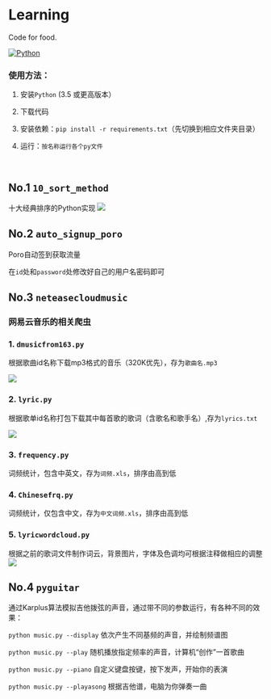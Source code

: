 # Learning
Code for food.

[![Python](https://img.shields.io/badge/Python-3.5%2B-blue.svg)](https://www.python.org)

### 使用方法：

1. 安装`Python` (3.5 或更高版本）

2. 下载代码

3. 安装依赖：`pip install -r requirements.txt`（先切换到相应文件夹目录）

4. 运行：`按名称运行各个py文件`
<br>

## No.1 `10_sort_method`
十大经典排序的Python实现
![](https://i.imgur.com/7Oh1lj3.png)


## No.2 `auto_signup_poro`
Poro自动签到获取流量

在`id`处和`password`处修改好自己的用户名密码即可


## No.3 `neteasecloudmusic`
### 网易云音乐的相关爬虫

### 1. `dmusicfrom163.py` 
根据歌曲id名称下载mp3格式的音乐（320K优先），存为`歌曲名.mp3`

![](https://i.imgur.com/YBF9TTF.png)

### 2. `lyric.py`
根据歌单id名称打包下载其中每首歌的歌词（含歌名和歌手名）,存为`lyrics.txt`

![](https://i.imgur.com/Ibc4BNY.png)

### 3. `frequency.py`
词频统计，包含中英文，存为`词频.xls`，排序由高到低

### 4. `Chinesefrq.py`
词频统计，仅包含中文，存为`中文词频.xls`，排序由高到低

### 5. `lyricwordcloud.py`
根据之前的歌词文件制作词云，背景图片，字体及色调均可根据注释做相应的调整
![](https://i.imgur.com/XcLSQ33.png)

## No.4 `pyguitar`
通过Karplus算法模拟吉他拨弦的声音，通过带不同的参数运行，有各种不同的效果：

`python music.py --display`    	依次产生不同基频的声音，并绘制频谱图

`python music.py --play`  		随机播放指定频率的声音，计算机“创作”一首歌曲

`python music.py --piano` 		自定义键盘按键，按下发声，开始你的表演

`python music.py --playasong` 	根据吉他谱，电脑为你弹奏一曲